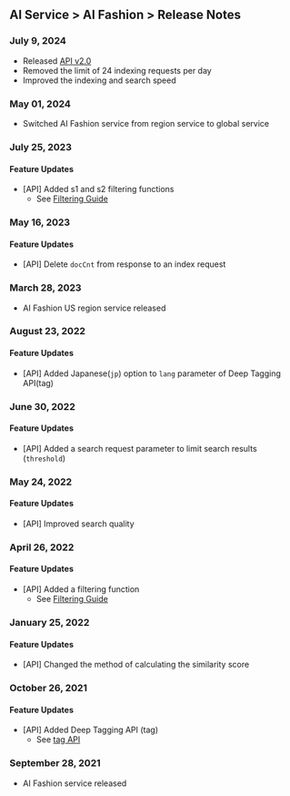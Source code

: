 ## AI Service > AI Fashion > Release Notes

### July 9, 2024
* Released [API v2.0](./api-guide-v2.0)
* Removed the limit of 24 indexing requests per day
* Improved the indexing and search speed

### May 01, 2024
* Switched AI Fashion service from region service to global service

### July 25, 2023
#### Feature Updates
* [API] Added s1 and s2 filtering functions
	* See [Filtering Guide](./api-guide-v1.0/#filtering-guide)

### May 16, 2023
#### Feature Updates
* [API] Delete `docCnt` from response to an index request

### March 28, 2023
* AI Fashion US region service released

### August 23, 2022
#### Feature Updates
* [API] Added Japanese(`jp`) option to `lang` parameter of Deep Tagging API(tag)

### June 30, 2022
#### Feature Updates
* [API] Added a search request parameter to limit search results (`threshold`)

### May 24, 2022
#### Feature Updates
* [API] Improved search quality

### April 26, 2022
#### Feature Updates
* [API] Added a filtering function
	* See [Filtering Guide](./api-guide-v1.0/#filtering-guide)

### January 25, 2022
#### Feature Updates
* [API] Changed the method of calculating the similarity score

### October 26, 2021
#### Feature Updates
* [API] Added Deep Tagging API (tag)
	* See [tag API](./api-guide-v1.0/#tag-api)

### September 28, 2021
* AI Fashion service released
